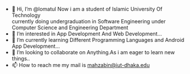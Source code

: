 - 👋 Hi, I’m @lomatul
Now i am a student of Islamic University Of Technology  
currently doing undergraduation in Software Engineering under Computer Science and Engineering Department
- 👀 I’m interested in App Development And Web Development...
- 🌱 I’m currently learning Different Programming Languages and Android App Development...
- 💞️ I’m looking to collaborate on Anything.As i am eager to learn new things..
- 📫 How to reach me  my mail is mahzabin@iut-dhaka.edu

<!---
lomatul/lomatul is a ✨ special ✨ repository because its `README.md` (this file) appears on your GitHub profile.
You can click the Preview link to take a look at your changes.
--->
